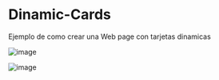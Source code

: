 # Dinamic-Cards
Ejemplo de como crear una Web page con tarjetas dinamicas

![image](https://user-images.githubusercontent.com/68380237/194792580-43075ec0-c4b3-44f2-858d-0b73c582dc4d.png)

![image](https://user-images.githubusercontent.com/68380237/194980631-07b2170b-780e-4417-aa03-a797691e2ecc.png)


